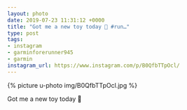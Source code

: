 ```yaml
---
layout: photo
date: 2019-07-23 11:31:12 +0000
title: "Got me a new toy today 🤩 #run…"
type: post
tags:
- instagram
- garminforerunner945
- garmin
instagram_url: https://www.instagram.com/p/B0QfbTTpOcl/
---
```


{% picture u-photo img/B0QfbTTpOcl.jpg %}

Got me a new toy today 🤩
